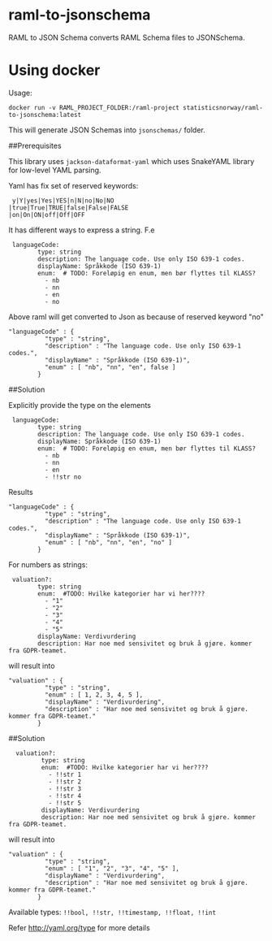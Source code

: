 # raml-to-jsonschema

RAML to JSON Schema converts RAML Schema files to JSONSchema.

# Using docker

Usage: 

`docker run -v RAML_PROJECT_FOLDER:/raml-project statisticsnorway/raml-to-jsonschema:latest` 

This will generate JSON Schemas into `jsonschemas/` folder. 

##Prerequisites

This library uses ```jackson-dataformat-yaml``` which uses SnakeYAML library for low-level YAML parsing.

Yaml has fix set of reserved keywords:
   ```
    y|Y|yes|Yes|YES|n|N|no|No|NO
   |true|True|TRUE|false|False|FALSE
   |on|On|ON|off|Off|OFF
   ```

It has different ways to express a string. F.e
```
 languageCode:
        type: string
        description: The language code. Use only ISO 639-1 codes.
        displayName: Språkkode (ISO 639-1)
        enum:  # TODO: Foreløpig en enum, men bør flyttes til KLASS?
          - nb
          - nn
          - en
          - no
  ```
 
  Above raml will get converted to Json as because of reserved keyword "no"
  ```
  "languageCode" : {
            "type" : "string",
            "description" : "The language code. Use only ISO 639-1 codes.",
            "displayName" : "Språkkode (ISO 639-1)",
            "enum" : [ "nb", "nn", "en", false ]
          }
   ```
  
  ##Solution 
  
  Explicitly provide the type on the elements
  ```
   languageCode:
          type: string
          description: The language code. Use only ISO 639-1 codes.
          displayName: Språkkode (ISO 639-1)
          enum:  # TODO: Foreløpig en enum, men bør flyttes til KLASS?
            - nb
            - nn
            - en
            - !!str no
   ```
 Results
  
 ```
 "languageCode" : {
           "type" : "string",
           "description" : "The language code. Use only ISO 639-1 codes.",
           "displayName" : "Språkkode (ISO 639-1)",
           "enum" : [ "nb", "nn", "en", "no" ]
         }
 ```
 
 For numbers as strings: 
 ```
  valuation?:
         type: string
         enum:  #TODO: Hvilke kategorier har vi her????
           - "1"
           - "2"
           - "3"
           - "4"
           - "5"
         displayName: Verdivurdering
         description: Har noe med sensivitet og bruk å gjøre. kommer fra GDPR-teamet.
 ````
 will result into 
 ```
 "valuation" : {
           "type" : "string",
           "enum" : [ 1, 2, 3, 4, 5 ],
           "displayName" : "Verdivurdering",
           "description" : "Har noe med sensivitet og bruk å gjøre. kommer fra GDPR-teamet."
         }
 ```
 ##Solution
 ```
   valuation?:
          type: string
          enum:  #TODO: Hvilke kategorier har vi her????
            - !!str 1
            - !!str 2
            - !!str 3
            - !!str 4
            - !!str 5
          displayName: Verdivurdering
          description: Har noe med sensivitet og bruk å gjøre. kommer fra GDPR-teamet.
  ```
  will result into 
  ```
  "valuation" : {
            "type" : "string",
            "enum" : [ "1", "2", "3", "4", "5" ],
            "displayName" : "Verdivurdering",
            "description" : "Har noe med sensivitet og bruk å gjøre. kommer fra GDPR-teamet."
          }
  ```
  
  Available types: ``` !!bool, !!str, !!timestamp, !!float, !!int ```
  
  Refer http://yaml.org/type for more details